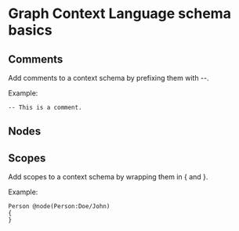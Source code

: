 # Graph Context Language schema basics

## Comments
Add comments to a context schema by prefixing them with --.

Example:
```
-- This is a comment.
```

## Nodes


## Scopes
Add scopes to a context schema by wrapping them in { and }.

Example:
```
Person @node(Person:Doe/John)
{
}
```
